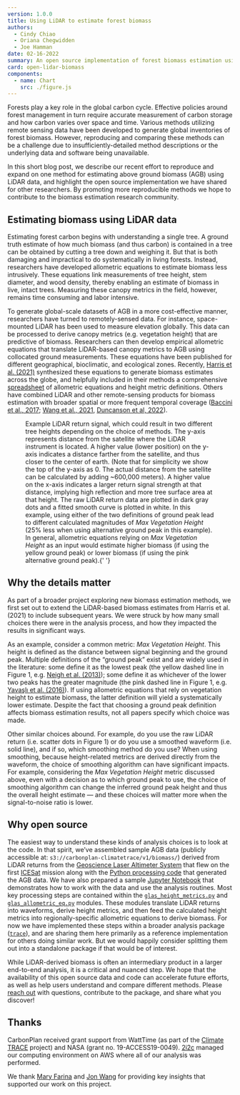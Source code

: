 ```yaml
---
version: 1.0.0
title: Using LiDAR to estimate forest biomass
authors:
  - Cindy Chiao
  - Oriana Chegwidden
  - Joe Hamman
date: 02-16-2022
summary: An open source implementation of forest biomass estimation using LiDAR.
card: open-lidar-biomass
components:
  - name: Chart
    src: ./figure.js
---
```


Forests play a key role in the global carbon cycle. Effective policies around forest management in turn require accurate measurement of carbon storage and how carbon varies over space and time. Various methods utilizing remote sensing data have been developed to generate global inventories of forest biomass. However, reproducing and comparing these methods can be a challenge due to insufficiently-detailed method descriptions or the underlying data and software being unavailable.

In this short blog post, we describe our recent effort to reproduce and expand on one method for estimating above ground biomass (AGB) using LiDAR data, and highlight the open source implementation we have shared for other researchers. By promoting more reproducible methods we hope to contribute to the biomass estimation research community.

## Estimating biomass using LiDAR data

Estimating forest carbon begins with understanding a single tree. A ground truth estimate of how much biomass (and thus carbon) is contained in a tree can be obtained by cutting a tree down and weighing it. But that is both damaging and impractical to do systematically in living forests. Instead, researchers have developed allometric equations to estimate biomass less intrusively. These equations link measurements of tree height, stem diameter, and wood density, thereby enabling an estimate of biomass in live, intact trees. Measuring these canopy metrics in the field, however, remains time consuming and labor intensive.

To generate global-scale datasets of AGB in a more cost-effective manner, researchers have turned to remotely-sensed data. For instance, space-mounted LiDAR has been used to measure elevation globally. This data can be processed to derive canopy metrics (e.g. vegetation height) that are predictive of biomass. Researchers can then develop empirical allometric equations that translate LiDAR-based canopy metrics to AGB using collocated ground measurements. These equations have been published for different geographical, bioclimatic, and ecological zones.
Recently, [Harris et al. (2021)](https://doi.org/10.1038/s41558-020-00976-6) synthesized these equations to generate biomass estimates across the globe, and helpfully included in their methods a comprehensive [spreadsheet](https://static-content.springer.com/esm/art%3A10.1038%2Fs41558-020-00976-6/MediaObjects/41558_2020_976_MOESM3_ESM.xlsx) of allometric equations and height metric definitions. Others have combined LiDAR and other remote-sensing products for biomass estimation with broader spatial or more frequent temporal coverage ([Baccini et al., 2017](https://doi.org/10.1126/science.aam5962); [Wang et al., 2021](https://doi.org/10.1038/s41558-021-01027-4), [Duncanson et al, 2022](https://doi.org/10.1016/j.rse.2021.112845)).

<Figure>
  <Chart />
  <FigureCaption number={1}>
    Example LiDAR return signal, which could result in two different tree
    heights depending on the choice of methods. The y-axis represents distance
    from the satellite where the LiDAR instrument is located. A higher value
    (lower position) on the y-axis indicates a distance farther from the
    satellite, and thus closer to the center of earth. (Note that for simplicity
    we show the top of the y-axis as 0. The actual distance from the satellite
    can be calculated by adding ~600,000 meters). A higher value on the x-axis
    indicates a larger return signal strength at that distance, implying high
    reflection and more tree surface area at that height. The raw LiDAR return
    data are plotted in dark gray dots and a fitted smooth curve is plotted in
    white. In this example, using either of the two definitions of ground peak
    lead to different calculated magnitudes of <i>Max Vegetation Height</i> (25%
    less when using alternative ground peak in this example). In general,
    allometric equations relying on <i>Max Vegetation Height</i> as an input
    would estimate higher biomass (if using the yellow ground peak) or lower
    biomass (if using the pink alternative ground peak).{' '}
  </FigureCaption>
</Figure>

## Why the details matter

As part of a broader project exploring new biomass estimation methods, we first set out to extend the LiDAR-based biomass estimates from Harris et al. (2021) to include subsequent years. We were struck by how many small choices there were in the analysis process, and how they impacted the results in significant ways.

As an example, consider a common metric: _Max Vegetation Height_. This height is defined as the distance between signal beginning and the ground peak. Multiple definitions of the “ground peak” exist and are widely used in the literature: some define it as the lowest peak (the yellow dashed line in Figure 1, e.g. [Neigh et al. (2013)](https://doi.org/10.1016/j.rse.2013.06.019)); some define it as whichever of the lower two peaks has the greater magnitude (the pink dashed line in Figure 1, e.g. [Yavaşlı et al. (2016)](https://doi.org/10.1016/j.rsase.2016.11.004)). If using allometric equations that rely on vegetation height to estimate biomass, the latter definition will yield a systematically lower estimate. Despite the fact that choosing a ground peak definition affects biomass estimation results, not all papers specify which choice was made.

Other similar choices abound. For example, do you use the raw LiDAR return (i.e. scatter dots in Figure 1) or do you use a smoothed waveform (i.e. solid line), and if so, which smoothing method do you use? When using smoothing, because height-related metrics are derived directly from the waveform, the choice of smoothing algorithm can have significant impacts. For example, considering the _Max Vegetation Height_ metric discussed above, even with a decision as to which ground peak to use, the choice of smoothing algorithm can change the inferred ground peak height and thus the overall height estimate — and these choices will matter more when the signal-to-noise ratio is lower.

## Why open source

The easiest way to understand these kinds of analysis choices is to look at the code. In that spirit, we’ve assembled sample AGB data (publicly accessible at: `s3://carbonplan-climatetrace/v1/biomass/`) derived from LiDAR returns from the [Geoscience Laser Altimeter System](https://icesat.gsfc.nasa.gov/icesat/glas.php) that flew on the first [ICESat](https://www.nasa.gov/mission_pages/icesat/) mission along with the [Python processing code](https://github.com/carbonplan/trace/tree/main/carbonplan_trace/v1) that generated the AGB data. We have also prepared a sample [Jupyter Notebook](https://github.com/carbonplan/trace/blob/main/notebooks/lidar_blog_sample_notebook.ipynb) that demonstrates how to work with the data and use the analysis routines. Most key processing steps are contained within the [`glas_height_metrics.py`](https://github.com/carbonplan/trace/blob/main/carbonplan_trace/v1/glas_height_metrics.py) and [`glas_allometric_eq.py`](https://github.com/carbonplan/trace/blob/main/carbonplan_trace/v1/glas_allometric_eq.py) modules. These modules translate LiDAR returns into waveforms, derive height metrics, and then feed the calculated height metrics into regionally-specific allometric equations to derive biomass. For now we have implemented these steps within a broader analysis package ([`trace`](https://github.com/carbonplan/trace)), and are sharing them here primarily as a reference implementation for others doing similar work. But we would happily consider splitting them out into a standalone package if that would be of interest.

While LiDAR-derived biomass is often an intermediary product in a larger end-to-end analysis, it is a critical and nuanced step. We hope that the availability of this open source data and code can accelerate future efforts, as well as help users understand and compare different methods. Please [reach out](https://github.com/carbonplan/trace/issues/new/) with questions, contribute to the package, and share what you discover!

## Thanks

CarbonPlan received grant support from WattTime (as part of the [Climate TRACE](https://www.climatetrace.org/) project) and NASA (grant no. 19-ACCESS19-0049). [2i2c](https://2i2c.org/) managed our computing environment on AWS where all of our analysis was performed.

We thank [Mary Farina](https://www.woodwellclimate.org/staff/mary-farina/) and [Jon Wang](https://www.jonwangetal.com/) for providing key insights that supported our work on this project.

